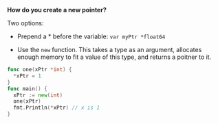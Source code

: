 **How do you create a new pointer?**

Two options:

* Prepend a * before the variable: 
`var myPtr *float64`

* Use the `new` function. This takes a type as an argument, allocates enough memory to fit a value of this type, and returns a poitner to it. 

```go
func one(xPtr *int) {
  *xPtr = 1
}
func main() {
  xPtr := new(int)
  one(xPtr)
  fmt.Println(*xPtr) // x is 1
}
```